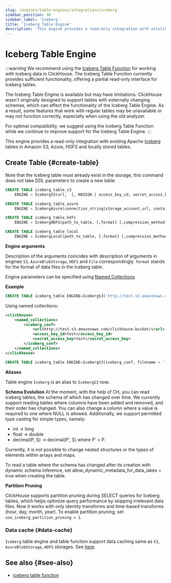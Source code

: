 ```yaml
---
slug: /engines/table-engines/integrations/iceberg
sidebar_position: 90
sidebar_label: 'Iceberg'
title: 'Iceberg Table Engine'
description: 'This engine provides a read-only integration with existing Apache Iceberg tables in Amazon S3, Azure, HDFS and locally stored tables.'
---
```


# Iceberg Table Engine

:::warning 
We recommend using the [Iceberg Table Function](/sql-reference/table-functions/iceberg.md) for working with Iceberg data in ClickHouse. The Iceberg Table Function currently provides sufficient functionality, offering a partial read-only interface for Iceberg tables.

The Iceberg Table Engine is available but may have limitations. ClickHouse wasn't originally designed to support tables with externally changing schemas, which can affect the functionality of the Iceberg Table Engine. As a result, some features that work with regular tables may be unavailable or may not function correctly, especially when using the old analyzer.

For optimal compatibility, we suggest using the Iceberg Table Function while we continue to improve support for the Iceberg Table Engine.
:::

This engine provides a read-only integration with existing Apache [Iceberg](https://iceberg.apache.org/) tables in Amazon S3, Azure, HDFS and locally stored tables.

## Create Table {#create-table}

Note that the Iceberg table must already exist in the storage, this command does not take DDL parameters to create a new table.

``` sql
CREATE TABLE iceberg_table_s3
    ENGINE = IcebergS3(url,  [, NOSIGN | access_key_id, secret_access_key, [session_token]], format, [,compression])

CREATE TABLE iceberg_table_azure
    ENGINE = IcebergAzure(connection_string|storage_account_url, container_name, blobpath, [account_name, account_key, format, compression])

CREATE TABLE iceberg_table_hdfs
    ENGINE = IcebergHDFS(path_to_table, [,format] [,compression_method])

CREATE TABLE iceberg_table_local
    ENGINE = IcebergLocal(path_to_table, [,format] [,compression_method])
```

**Engine arguments**

Description of the arguments coincides with description of arguments in engines `S3`, `AzureBlobStorage`, `HDFS` and `File` correspondingly.
`format` stands for the format of data files in the Iceberg table.

Engine parameters can be specified using [Named Collections](../../../operations/named-collections.md)

**Example**

```sql
CREATE TABLE iceberg_table ENGINE=IcebergS3('http://test.s3.amazonaws.com/clickhouse-bucket/test_table', 'test', 'test')
```

Using named collections:

``` xml
<clickhouse>
    <named_collections>
        <iceberg_conf>
            <url>http://test.s3.amazonaws.com/clickhouse-bucket/</url>
            <access_key_id>test</access_key_id>
            <secret_access_key>test</secret_access_key>
        </iceberg_conf>
    </named_collections>
</clickhouse>
```

```sql
CREATE TABLE iceberg_table ENGINE=IcebergS3(iceberg_conf, filename = 'test_table')

```

**Aliases**


Table engine `Iceberg` is an alias to `IcebergS3` now.

**Schema Evolution**
At the moment, with the help of CH, you can read iceberg tables, the schema of which has changed over time. We currently support reading tables where columns have been added and removed, and their order has changed. You can also change a column where a value is required to one where NULL is allowed. Additionally, we support permitted type casting for simple types, namely:  
* int -> long
* float -> double
* decimal(P, S) -> decimal(P', S) where P' > P. 

Currently, it is not possible to change nested structures or the types of elements within arrays and maps.

To read a table where the schema has changed after its creation with dynamic schema inference, set allow_dynamic_metadata_for_data_lakes = true when creating the table.

**Partition Pruning**

ClickHouse supports partition pruning during SELECT queries for Iceberg tables, which helps optimize query performance by skipping irrelevant data files. Now it works with only identity transforms and time-based transforms (hour, day, month, year). To enable partition pruning, set `use_iceberg_partition_pruning = 1`.

### Data cache {#data-cache}

`Iceberg` table engine and table function support data caching same as `S3`, `AzureBlobStorage`, `HDFS` storages. See [here](../../../engines/table-engines/integrations/s3.md#data-cache).

## See also {#see-also}

- [iceberg table function](/sql-reference/table-functions/iceberg.md)
